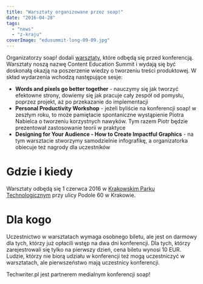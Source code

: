 ```yaml
---
title: "Warsztaty organizowane przez soap!"
date: "2016-04-28"
tags:
  - "news"
  - "z-kraju"
coverImage: "edusummit-long-09-09.jpg"
---
```


Organizatorzy soap! dodali [warsztaty](http://soapconf.com/edu-summit/), które
odbędą się przed konferencją. Warsztaty noszą nazwę Content Education Summit i
wydają się być doskonałą okazją na poszerzenie wiedzy o tworzeniu treści
produktowej. W skład wydarzenia wchodzą następujące sesje:

- **Words and pixels go better together** - nauczymy się jak tworzyć efektowne
  strony, dowiemy się jak pracuje cały zespół od pomysłu, poprzez projekt, aż po
  przekazanie do implementacji
- **Personal Productivity Workshop** - jeżeli byliście na konferencji soap! w
  zeszłym roku, to może pamiętacie spontaniczne wystąpienie Piotra Nabielca o
  tworzeniu korzystnych nawyków. Tym razem Piotr będzie prezentował zastosowanie
  teorii w praktyce
- **Designing for Your Audience - How to Create Impactful Graphics** - na tym
  warsztacie stworzymy samodzielnie infografikę, a organizatorka obiecuje też
  nagrody dla uczestników

# Gdzie i kiedy

Warsztaty odbędą się 1 czerwca 2016 w
[Krakowskim Parku Technologicznym](http://www.kpt.krakow.pl/) przy ulicy Podole
60 w Krakowie.

# Dla kogo

Uczestnictwo w warsztatach wymaga osobnego biletu, ale jest on darmowy dla tych,
którzy już opłacili wstęp na dwa dni konferencji. Dla tych, którzy
zarejestrowali się tylko na pierwszy dzień, cena biletu wynosi 10 EUR. Ludzie,
którzy nie biorą udziału w konferencji też mogą uczestniczyć w warsztatach, ale
pierwszeństwo mają uczestnicy konferencji.

Techwriter.pl jest partnerem medialnym konferencji soap!
